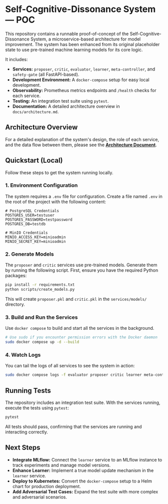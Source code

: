 # Self-Cognitive-Dissonance System — POC

This repository contains a runnable proof-of-concept of the Self-Cognitive-Dissonance System, a microservice-based architecture for model improvement. The system has been enhanced from its original placeholder state to use pre-trained machine learning models for its core logic.

It includes:
-   **Services:** `proposer`, `critic`, `evaluator`, `learner`, `meta-controller`, and `safety-gate` (all FastAPI-based).
-   **Development Environment:** A `docker-compose` setup for easy local development.
-   **Observability:** Prometheus metrics endpoints and `/health` checks for each service.
-   **Testing:** An integration test suite using `pytest`.
-   **Documentation:** A detailed architecture overview in `docs/architecture.md`.

## Architecture Overview

For a detailed explanation of the system's design, the role of each service, and the data flow between them, please see the [**Architecture Document**](./docs/architecture.md).

## Quickstart (Local)

Follow these steps to get the system running locally.

### 1. Environment Configuration

The system requires a `.env` file for configuration. Create a file named `.env` in the root of the project with the following content:

```env
# PostgreSQL Credentials
POSTGRES_USER=testuser
POSTGRES_PASSWORD=testpassword
POSTGRES_DB=testdb

# MinIO Credentials
MINIO_ACCESS_KEY=minioadmin
MINIO_SECRET_KEY=minioadmin
```

### 2. Generate Models

The `proposer` and `critic` services use pre-trained models. Generate them by running the following script. First, ensure you have the required Python packages:

```bash
pip install -r requirements.txt
python scripts/create_models.py
```

This will create `proposer.pkl` and `critic.pkl` in the `services/models/` directory.

### 3. Build and Run the Services

Use `docker compose` to build and start all the services in the background.

```bash
# Use sudo if you encounter permission errors with the Docker daemon
sudo docker compose up -d --build
```

### 4. Watch Logs

You can tail the logs of all services to see the system in action:

```bash
sudo docker compose logs -f evaluator proposer critic learner meta-controller safety-gate
```

## Running Tests

The repository includes an integration test suite. With the services running, execute the tests using `pytest`:

```bash
pytest
```

All tests should pass, confirming that the services are running and interacting correctly.

## Next Steps

-   **Integrate MLflow:** Connect the `learner` service to an MLflow instance to track experiments and manage model versions.
-   **Enhance Learner:** Implement a true model update mechanism in the `learner` service.
-   **Deploy to Kubernetes:** Convert the `docker-compose` setup to a Helm chart for production deployment.
-   **Add Adversarial Test Cases:** Expand the test suite with more complex and adversarial scenarios.